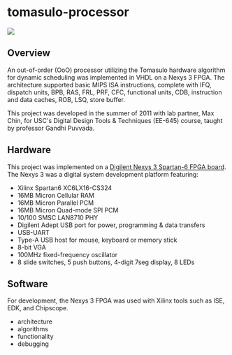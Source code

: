 tomasulo-processor
==================

<img src="http://niftyhedgehog.com/tomasulo-processor/images/architecture_snip.jpg">

## Overview
An out-of-order (OoO) processor utilizing the Tomasulo hardware algorithm for dynamic scheduling was implemented in VHDL on a Nexys 3 FPGA. The architecture supported basic MIPS ISA instructions, complete with IFQ, dispatch units, BPB, RAS, FRL, PRF, CFC, functional units, CDB, instruction and data caches, ROB, LSQ, store buffer.

This project was developed in the summer of 2011 with lab partner, Max Chin, for USC's Digital Design Tools & Techniques (EE-645) course, taught by professor Gandhi Puvvada.

## Hardware
This project was implemented on a [Digilent Nexys 3 Spartan-6 FPGA board](http://www.digilentinc.com/Products/Detail.cfm?NavPath=2,400,897&Prod=NEXYS3&CFID=8760039&CFTOKEN=c6463f3d9216e84e-58132DE0-5056-0201-02184BF1EA12A8C4). The Nexys 3 was a digital system development platform featuring: 

* Xilinx Spartan6 XC6LX16-CS324
* 16MB Micron Cellular RAM
* 16MB Micron Parallel PCM
* 16MB Micron Quad-mode SPI PCM
* 10/100 SMSC LAN8710 PHY
* Digilent Adept USB port for power, programming & data transfers
* USB-UART
* Type-A USB host for mouse, keyboard or memory stick
* 8-bit VGA
* 100MHz fixed-frequency oscillator
* 8 slide switches, 5 push buttons, 4-digit 7seg display, 8 LEDs

## Software
For development, the Nexys 3 FPGA was used with Xilinx tools such as ISE, EDK, and Chipscope. 

* architecture
* algorithms
* functionality
* debugging